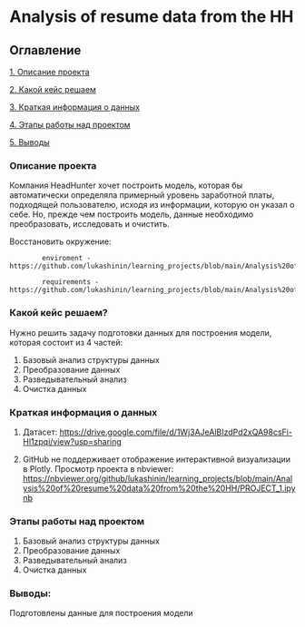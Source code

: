 # Analysis of resume data from the HH

## Оглавление
[1. Описание проекта](https://github.com/lukashinin/learning_projects/tree/main/Analysis%20of%20resume%20data%20from%20the%20HH/README.md#Описание-проекта)

[2. Какой кейс решаем](https://github.com/lukashinin/learning_projects/tree/main/Analysis%20of%20resume%20data%20from%20the%20HH/README.md#Какой-кейс-решаем)

[3. Краткая информация о данных](https://github.com/lukashinin/learning_projects/tree/main/Analysis%20of%20resume%20data%20from%20the%20HH/README.md#Краткая-информация-о-данных)

[4. Этапы работы над проектом](https://github.com/lukashinin/learning_projects/tree/main/Analysis%20of%20resume%20data%20from%20the%20HH/README.md#Этапы-работы-над-проектом)

[5. Выводы](https://github.com/lukashinin/learning_projects/tree/main/Analysis%20of%20resume%20data%20from%20the%20HH/README.md#Выводы)

### Описание проекта
Компания HeadHunter хочет построить модель, которая бы автоматически определяла примерный уровень заработной платы, подходящей пользователю, исходя из информации, которую он указал о себе. Но, прежде чем построить модель, данные необходимо преобразовать, исследовать и очистить.

Восстановить окружение:
            
            enviroment - https://github.com/lukashinin/learning_projects/blob/main/Analysis%20of%20resume%20data%20from%20the%20HH/enviroment.yaml
            
            requirements - https://github.com/lukashinin/learning_projects/blob/main/Analysis%20of%20resume%20data%20from%20the%20HH/requirements.txt


### Какой кейс решаем?
Нужно решить задачу подготовки данных для построения модели, которая состоит из 4 частей:
1. Базовый анализ структуры данных
2. Преобразование данных
3. Разведывательный анализ
4. Очистка данных

### Краткая информация о данных
1.  Датасет: https://drive.google.com/file/d/1Wj3AJeAlBIzdPd2xQA98csFi-Hl1zpqi/view?usp=sharing

2. GitHub не поддерживает отображение интерактивной визуализации в Plotly. Просмотр проекта в nbviewer: https://nbviewer.org/github/lukashinin/learning_projects/blob/main/Analysis%20of%20resume%20data%20from%20the%20HH/PROJECT_1.ipynb


### Этапы работы над проектом
1. Базовый анализ структуры данных
2. Преобразование данных
3. Разведывательный анализ
4. Очистка данных


### Выводы:
Подготовлены данные для построения модели